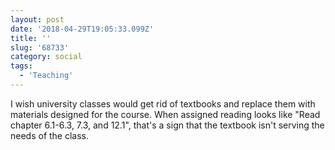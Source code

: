 ```yaml
---
layout: post
date: '2018-04-29T19:05:33.099Z'
title: ''
slug: '68733'
category: social
tags:
  - 'Teaching'
---
```

I wish university classes would get rid of textbooks and replace them with materials designed for the course. When assigned reading looks like &quot;Read chapter 6.1-6.3, 7.3, and 12.1&quot;, that&#39;s a sign that the textbook isn&#39;t serving the needs of the class.
